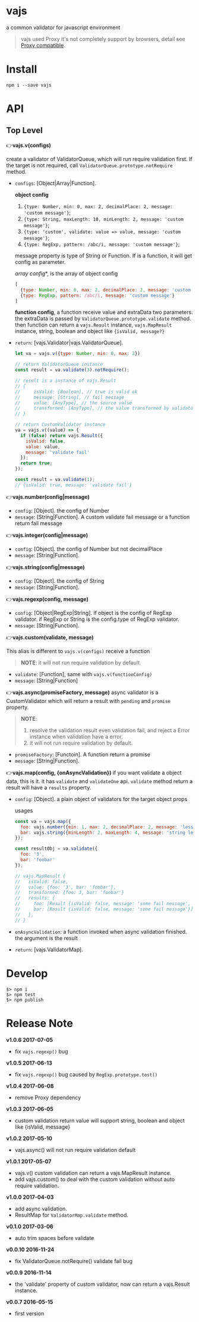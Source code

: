 # vajs

a common validator for javascript environment
> vajs used Proxy it's not completely support by browsers,
> detail see [Proxy compatible](http://caniuse.com/#search=Proxy).


# Install
    npm i --save vajs

# API

## Top Level

👉**vajs.v(configs)**

create a validator of ValidatorQueue, which will run require validation first. If the target is not required, call `ValidatorQueue.prototype.notRequire` method.

- `configs`: [Object|Array|Function].

  **object config**

  1. `{type: Number, min: 0, max: 2, decimalPlace: 2, message: 'custom message'}`;
  2. `{type: String, maxLength: 10, minLength: 2, message: 'custom message'}`;
  3. `{type: 'custom', validate: value => value, message: 'custom message'}`;
  4. `{type: RegExp, pattern: /abc/i, message: 'custom message'}`;

  message property is type of  String or Function. If is a function, it will get config as parameter.

  *array config**, is the array of object config

  ```javascript
  [
    {type: Number, min: 0, max: 2, decimalPlace: 2, message: 'custom message'},
    {type: RegExp, pattern: /abc/i, message: 'custom message'}
  ]
  ```

  **function config**, a function receive value and extraData two parameters.
  the extraData is passed by `ValidatorQueue.prototype.validate` method.
  then function can return a `vajs.Result` instance, `vajs.MapResult` instance, string, boolean and object like `{isValid, message?}`

- `return`: [vajs.Validator|vajs.ValidatorQueue].

  ```javascript
  let va = vajs.v({type: Number, min: 0, max: 2})

  // return ValidatorQueue instance
  const result = va.validate(3).notRequire();

  // result is a instance of vajs.Result
  // {
  // 	 isValid: [Boolean], // true is valid ok
  //	 message: [String], // fail message
  //	 value: [AnyType], // the source value
  //	 transformed: [AnyType], // the value transformed by validator. most for numbers
  // }

  // return CustomValidator instance
  va = vajs.v((value) => {
    if (false) return vajs.Result({
      isValid: false,
      value: value,
      message: 'validate fail'
    });
    return true;
  });

  const result = va.validate(1);
  // {isValid: true, message: 'validate fail'}
  ```

👉**vajs.number(config|message)**

- `config`: [Object]. the config of Number
- `message`: [String|Function]. A custom validate fail message or a function return fail message

👉**vajs.integer(config|message)**

- `config`: [Object]. the config of Number but not decimalPlace
- `message`: [String|Function].

👉**vajs.string(config|message)**

- `config`: [Object]. the config of String
- `message`: [String|Function].

👉**vajs.regexp(config, message)**

- `config`: [Object|RegExp|String].
  if object is the config of RegExp validator.
  if RegExp or String is the config.type of RegExp validator.
- `message`: [String|Function].

👉**vajs.custom(validate, message)**

This alias is different to `vajs.v(configs)` receive a function
> **NOTE**: it will not run require validation by default.

* `validate`: [Function], same with `vajs.v(functionConfig)`
* `message`: [String|Function]

👉**vajs.async(promiseFactory, message)**
async validator is a CustomValidator which will return a result with `pending` and `promise` property.

>**NOTE**:
>
>1. resolve the validation result even validation fail, and reject a Error instance when validation have a error.
>2. it will not run require validation by default.

- `promiseFactory`: [Functoin]. A function return a promise
- `message`: [String|Function].

👉**vajs.map(config, {onAsyncValidation})**
if you want validate a object data, this is it.
it has `validate` and `validateOne` api.
`validate` method return a result will have a `results` property.

* `config`: [Object]. a plain object of validators for the target object props

  usages

  ```javascript
  const va = vajs.map({
    foo: vajs.number({min: 1, max: 2, decimalPlace: 2, message: 'less than 2 and great than 1'}),
    bar: vajs.string({minLength: 2, maxLength: 4, message: 'string length less than 4 and great than {}'})
  });

  const resultObj = va.validate({
    foo: '3',
    bar: 'foobar'
  });

  // vajs.MapResult {
  //   isValid: false,
  //   value: {foo: '3', bar: 'foobar'},
  //   transformed: {foo: 3, bar: 'foobar'}
  //   results: {
  //     foo: [Result {isValid: false, message: 'some fail message', value: '3', transformed: 3}],
  //     bar: [Result {isValid: false, message: 'some fail message'}]
  //   },
  // }
  ```

* `onAsyncValidation`: a function invoked when async validation finished. the argument is the result

* `return`: [vajs.ValidatorMap].

# Develop

    $> npm i
    $> npm test
    $> npm publish

# Release Note

**v1.0.6 2017-07-05**
* fix `vajs.regexp()` bug

**v1.0.5 2017-06-13**

* fix `vajs.regexp()` bug caused by `RegExp.prototype.test()`

**v1.0.4 2017-06-08**

* remove Proxy dependency

**v1.0.3 2017-06-05**

* custom validation return value will support string, boolean and object like {isValid, message}


**v1.0.2 2017-05-10**

* vajs.async() will not run require validation default


**v1.0.1 2017-05-07**

* vajs.v() custom validation can return a vajs.MapResult instance.
* add vajs.custom() to deal with the custom validation without auto require validation.


**v1.0.0 2017-04-03**

* add async validation.
* ResultMap for `ValidatorMap.validate` method.

**v0.1.0 2017-03-06**

* auto trim spaces before validate


**v0.0.10 2016-11-24**

* fix ValidatorQueue.notRequire() validate fail bug


**v0.0.9 2016-11-14**

* the 'validate' property of custom validator, now can return a vajs.Result instance.


**v0.0.7 2016-05-15**

* first version

